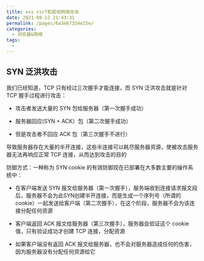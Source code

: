 ```yaml
---
title: xss csrf和其他网络攻击
date: 2021-08-12 21:43:31
permalink: /pages/6a3e67354e25e/
categories:
  - 浏览器&网络
tags:
  - 
---
```



## SYN 泛洪攻击

我们已经知道，TCP 只有经过三次握手才能连接，而 SYN 泛洪攻击就是针对 TCP 握手过程进行攻击：


- 攻击者发送大量的 SYN 包给服务器（第一次握手成功）


- 服务器回应(SYN + ACK）包（第二次握手成功）


- 但是攻击者不回应 ACK 包（第三次握手不进行）


导致服务器存在大量的半开连接，这些半连接可以耗尽服务器资源，使被攻击服务器无法再响应正常 TCP 连接，从而达到攻击的目的

防御方式：一种称为 SYN cookie 的有效防御现在已部署在大多数主要的操作系统中：


- 在客户端发送 SYN 报文给服务器（第一次握手），服务端收到连接请求报文段后，服务器不会为此SYN创建半开连接，而是生成一个序列号（所谓的 cookie）一起发送给客户端（第二次握手），在这个阶段，服务器不会为该连接分配任何资源


- 客户端返回 ACK 报文给服务器（第三次握手），服务器会验证这个 cookie 值，只有验证成功才创建 TCP 连接，分配资源


- 如果客户端没有返回 ACK 报文给服务器，也不会对服务器造成任何的伤害，因为服务器没有分配任何资源给它


